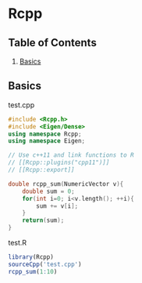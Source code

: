 # Rcpp

## Table of Contents
1. [Basics](#basics)

## Basics
test.cpp
```cpp
#include <Rcpp.h>
#include <Eigen/Dense>
using namespace Rcpp;
using namespace Eigen;

// Use c++11 and link functions to R
// [[Rcpp::plugins("cpp11")]]
// [[Rcpp::export]]

double rcpp_sum(NumericVector v){
    double sum = 0;
    for(int i=0; i<v.length(); ++i){
        sum += v[i];
    }
    return(sum);
}
```
test.R
```r
library(Rcpp)
sourceCpp('test.cpp')
rcpp_sum(1:10)
```
